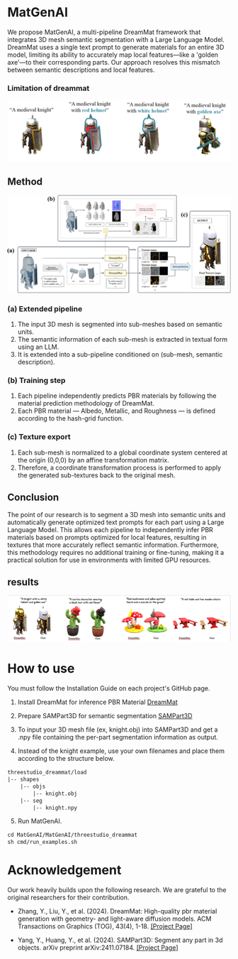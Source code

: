 # MatGenAI
We propose MatGenAI, a multi-pipeline DreamMat framework that integrates 3D mesh semantic segmentation with a Large Language Model. DreamMat uses a single text prompt to generate materials for an entire 3D model, limiting its ability to accurately map local features—like a 'golden axe'—to their corresponding parts. Our approach resolves this mismatch between semantic descriptions and local features.

### Limitation of dreammat
![](assets/example.png)

## Method
![](assets/pipeline_matgenai.png)

### (a) Extended pipeline
1. The input 3D mesh is segmented into sub-meshes based on semantic units.
2. The semantic information of each sub-mesh is extracted in textual form using an LLM.
3. It is extended into a sub-pipeline conditioned on (sub-mesh, semantic description).

### (b) Training step
1. Each pipeline independently predicts PBR materials by following the material prediction methodology of DreamMat.
2. Each PBR material — Albedo, Metallic, and Roughness — is defined according to the hash-grid function.

### (c) Texture export
1. Each sub-mesh is normalized to a global coordinate system centered at the origin (0,0,0) by an affine transformation matrix.
2. Therefore, a coordinate transformation process is performed to apply the generated sub-textures back to the original mesh.

## Conclusion
The point of our research is to segment a 3D mesh into semantic units and automatically generate optimized text prompts for each part using a Large Language Model. This allows each pipeline to independently infer PBR materials based on prompts optimized for local features, resulting in textures that more accurately reflect semantic information. Furthermore, this methodology requires no additional training or fine-tuning, making it a practical solution for use in environments with limited GPU resources.

## results
![](assets/results.png)

# How to use
You must follow the Installation Guide on each project's GitHub page.
1. Install DreamMat for inference PBR Material
[DreamMat](https://zzzyuqing.github.io/dreammat.github.io/)

2. Prepare SAMPart3D for semantic segmentation
[SAMPart3D](https://github.com/Pointcept/SAMPart3D)

3. To input your 3D mesh file (ex, knight.obj) into SAMPart3D and get a .npy file containing the per-part segmentation information as output.

4. Instead of the knight example, use your own filenames and place them according to the structure below.
```
threestudio_dreammat/load
|-- shapes
    |-- objs
        |-- knight.obj
    |-- seg
        |-- knight.npy
```

5. Run MatGenAI.
```
cd MatGenAI/MatGenAI/threestudio_dreammat
sh cmd/run_examples.sh
```

# Acknowledgement
Our work heavily builds upon the following research. We are grateful to the original researchers for their contribution.

* Zhang, Y., Liu, Y., et al. (2024). DreamMat: High-quality pbr material generation with geometry-
and light-aware diffusion models. ACM Transactions on Graphics (TOG), 43(4), 1-18.
[[Project Page]](https://zzzyuqing.github.io/dreammat.github.io/)

* Yang, Y., Huang, Y., et al. (2024). SAMPart3D: Segment any part in 3d objects. arXiv preprint
arXiv:2411.07184.
[[Project Page]](https://github.com/Pointcept/SAMPart3D)
